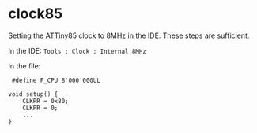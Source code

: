 # clock85

Setting the ATTiny85 clock to 8MHz in the IDE. These steps are sufficient.

In the IDE: `Tools : Clock : Internal 8MHz`

In the file:
```
 #define F_CPU 8'000'000UL

void setup() {
    CLKPR = 0x80;
    CLKPR = 0;
    ...
}    
```
